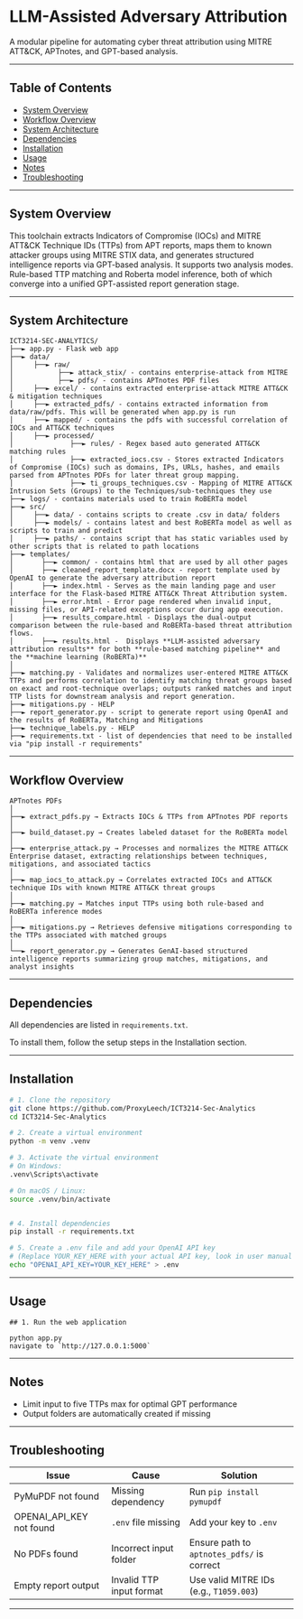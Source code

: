 # LLM-Assisted Adversary Attribution

A modular pipeline for automating cyber threat attribution using MITRE ATT&CK, APTnotes, and GPT-based analysis. 

---

## Table of Contents

- [System Overview](#system-overview)
- [Workflow Overview](#workflow-overview)
- [System Architecture](#system-architecture)
- [Dependencies](#dependencies)
- [Installation](#installation)
- [Usage](#usage)
- [Notes](#notes)
- [Troubleshooting](#troubleshooting)

---

## System Overview

This toolchain extracts Indicators of Compromise (IOCs) and MITRE ATT&CK Technique IDs (TTPs) from APT reports, maps them to known attacker groups using MITRE STIX data, and generates structured intelligence reports via GPT-based analysis. It supports two analysis modes. Rule-based TTP matching and Roberta model inference, both of which converge into a unified GPT-assisted report generation stage.

---

## System Architecture
```
ICT3214-SEC-ANALYTICS/
├──► app.py - Flask web app
├──► data/
│     ├──► raw/
│           ├──► attack_stix/ - contains enterprise-attack from MITRE
│           ├──► pdfs/ - contains APTnotes PDF files
│     ├──► excel/ - contains extracted enterprise-attack MITRE ATT&CK & mitigation techniques
│     ├──► extracted_pdfs/ - contains extracted information from data/raw/pdfs. This will be generated when app.py is run
│     ├──► mapped/ - contains the pdfs with successful correlation of IOCs and ATT&CK techniques
│     ├──► processed/ 
│              ├──► rules/ - Regex based auto generated ATT&CK matching rules
│              ├──► extracted_iocs.csv - Stores extracted Indicators of Compromise (IOCs) such as domains, IPs, URLs, hashes, and emails parsed from APTnotes PDFs for later threat group mapping.
│              ├──► ti_groups_techniques.csv - Mapping of MITRE ATT&CK Intrusion Sets (Groups) to the Techniques/sub-techniques they use
├──► logs/ - contains materials used to train RoBERTa model  
├──► src/
│     ├──► data/ - contains scripts to create .csv in data/ folders 
│     ├──► models/ - contains latest and best RoBERTa model as well as scripts to train and predict
│     ├──► paths/ - contains script that has static variables used by other scripts that is related to path locations 
├──► templates/
│       ├──► common/ - contains html that are used by all other pages
│       ├──► cleaned_report_template.docx - report template used by OpenAI to generate the adversary attribution report
│       ├──► index.html - Serves as the main landing page and user interface for the Flask-based MITRE ATT&CK Threat Attribution system. 
│       ├──► error.html - Error page rendered when invalid input, missing files, or API-related exceptions occur during app execution.
│       ├──► results_compare.html - Displays the dual-output comparison between the rule-based and RoBERTa-based threat attribution flows.  
│       ├──► results.html -  Displays **LLM-assisted adversary attribution results** for both **rule-based matching pipeline** and the **machine learning (RoBERTa)**
│      
├──► matching.py - Validates and normalizes user-entered MITRE ATT&CK TTPs and performs correlation to identify matching threat groups based on exact and root-technique overlaps; outputs ranked matches and input TTP lists for downstream analysis and report generation.
├──► mitigations.py - HELP
├──► report_generator.py - script to generate report using OpenAI and the results of RoBERTa, Matching and Mitigations
├──► technique_labels.py - HELP
├──► requirements.txt - list of dependencies that need to be installed via "pip install -r requirements"
```
---

## Workflow Overview

```
APTnotes PDFs
│
├──► extract_pdfs.py → Extracts IOCs & TTPs from APTnotes PDF reports
│
├──► build_dataset.py → Creates labeled dataset for the RoBERTa model
│
├──► enterprise_attack.py → Processes and normalizes the MITRE ATT&CK Enterprise dataset, extracting relationships between techniques, mitigations, and associated tactics
│
├──► map_iocs_to_attack.py → Correlates extracted IOCs and ATT&CK technique IDs with known MITRE ATT&CK threat groups
│
├──► matching.py → Matches input TTPs using both rule-based and RoBERTa inference modes
│
├──► mitigations.py → Retrieves defensive mitigations corresponding to the TTPs associated with matched groups
│
└──► report_generator.py → Generates GenAI-based structured intelligence reports summarizing group matches, mitigations, and analyst insights
```


---

## Dependencies

All dependencies are listed in `requirements.txt`.

To install them, follow the setup steps in the Installation section.

---

## Installation

```bash
# 1. Clone the repository
git clone https://github.com/ProxyLeech/ICT3214-Sec-Analytics
cd ICT3214-Sec-Analytics

# 2. Create a virtual environment
python -m venv .venv

# 3. Activate the virtual environment
# On Windows:
.venv\Scripts\activate

# On macOS / Linux:
source .venv/bin/activate


# 4. Install dependencies
pip install -r requirements.txt

# 5. Create a .env file and add your OpenAI API key
# (Replace YOUR_KEY_HERE with your actual API key, look in user manual for more details)
echo "OPENAI_API_KEY=YOUR_KEY_HERE" > .env
```


---

## Usage

```
## 1. Run the web application

python app.py
navigate to `http://127.0.0.1:5000`
```

---

## Notes

- Limit input to five TTPs max for optimal GPT performance
- Output folders are automatically created if missing

---

## Troubleshooting

| Issue                        | Cause                          | Solution                              |
|-----------------------------|---------------------------------|----------------------------------------|
| PyMuPDF not found           | Missing dependency              | Run `pip install pymupdf`              |
| OPENAI_API_KEY not found    | `.env` file missing             | Add your key to `.env`                 |
| No PDFs found               | Incorrect input folder          | Ensure path to `aptnotes_pdfs/` is correct |
| Empty report output         | Invalid TTP input format        | Use valid MITRE IDs (e.g., `T1059.003`) |

---




